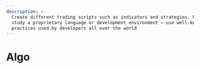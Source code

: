```yaml
---
description: >-
  Create different trading scripts such as indicators and strategies. No need to
  study a proprietary language or development environment — use well-known
  practices used by developers all over the world
---
```


# Algo

